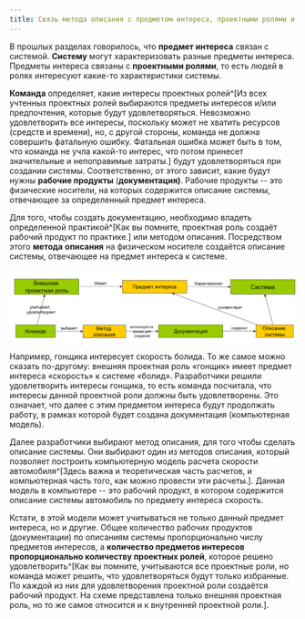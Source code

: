 ```yaml
---
title: Связь метода описания с предметом интереса, проектными ролями и системой
---
```


В прошлых разделах говорилось, что **предмет интереса** связан с
системой. **Систему** могут характеризовать разные предметы интереса.
Предметы интереса связаны с **проектными ролями**, то есть людей в ролях
интересуют какие-то характеристики системы.

**Команда** определяет, какие интересы проектных
ролей^[Из всех учтенных проектных ролей выбираются
предметы интересов и/или предпочтения, которые будут удовлетворяться.
Невозможно удовлетворить все интересы, поскольку может не хватить
ресурсов (средств и времени), но, с другой стороны, команда не должна
совершить фатальную ошибку. Фатальная ошибка может быть в том, что
команда не учла какой-то интерес, что потом принесет значительные и
непоправимые затраты.] будут удовлетворяться при создании
системы. Соответственно, от этого зависит, какие будут нужны **рабочие
продукты** (**документация)**. Рабочие продукты -- это физические
носители, на которых содержится описание системы, отвечающее за
определенный предмет интереса.

Для того, чтобы создать документацию, необходимо владеть определенной
практикой^[Как вы помните, проектная роль создаёт
рабочий продукт по практике.] или методом описания.
Посредством этого **метода** **описания** на физическом носителе
создаётся описание системы, отвечающее на предмет интереса к системе.


![](06-the-connection-of-the-description-method-with-the-subject-of-interest-project-roles-and-the-systems-33.png)


Например, гонщика интересует скорость болида. То же самое можно сказать
по-другому: внешняя проектная роль «гонщик» имеет предмет интереса
«скорость» к системе «болид». Разработчики решили удовлетворить интересы
гонщика, то есть команда посчитала, что интересы данной проектной роли
должны быть удовлетворены. Это означает, что далее с этим предметом
интереса будут продолжать работу, в рамках которой будет создана
документация (компьютерная модель).

Далее разработчики выбирают метод описания, для того чтобы сделать
описание системы. Они выбирают один из методов описания, который
позволяет построить компьютерную модель расчета скорости
автомобиля^[Здесь важна и теоретическая часть расчетов,
и компьютерная часть того, как можно провести эти
расчеты.]. Данная модель в компьютере -- это рабочий
продукт, в котором содержится описание системы автомобиль по предмету
интереса скорость.

Кстати, в этой модели может учитываться не только данный предмет
интереса, но и другие. Общее количество рабочих продуктов (документации)
по описаниям системы пропорционально числу предметов интересов, а
**количество предметов интересов пропорционально количеству проектных
ролей**, которое решено удовлетворить^[Как вы помните,
учитываются все проектные роли, но команда может решить, что
удовлетворяться будут только избранные. По каждой из них для
удовлетворения проектной роли создаётся рабочий продукт. На схеме
представлена только внешняя проектная роль, но то же самое относится и к
внутренней проектной роли.].
